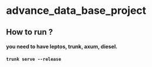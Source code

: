 # advance_data_base_project
## How to run ? 
#### you need to have leptos, trunk, axum, diesel.
#### ```trunk serve --release ```